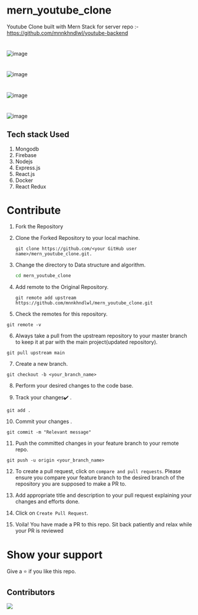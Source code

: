 # mern_youtube_clone
Youtube Clone built with Mern Stack
for server repo :- https://github.com/mnnkhndlwl/youtube-backend
#
![image](https://user-images.githubusercontent.com/75252077/215504244-3c88e023-4749-4366-99f5-b50575440c94.png)
#

![image](https://user-images.githubusercontent.com/75252077/215592578-6ba38684-3016-45c9-9c5f-05e620f91227.png)

#

![image](https://user-images.githubusercontent.com/75252077/215592676-c3456e26-73e0-4b17-9236-ae1199ddc4c1.png)

#

![image](https://user-images.githubusercontent.com/75252077/215592772-3840835c-d298-41b8-9f12-a23c0d633f47.png)


## Tech stack Used

1. Mongodb
2. Firebase
3. Nodejs
4. Express.js
5. React.js
6. Docker
7. React Redux

# Contribute

1. Fork the Repository

2. Clone the Forked Repository to your local machine.
	```
	git clone https://github.com/<your GitHub user name>/mern_youtube_clone.git.
	```

3. Change the directory to Data structure and algorithm.
	```bash
	cd mern_youtube_clone
	```

4. Add remote to the Original Repository.
	```
	git remote add upstream https://github.com/mnnkhndlwl/mern_youtube_clone.git
	```

5. Check the remotes for this repository.
```
git remote -v
```

6. Always take a pull from the upstream repository to your master branch to keep it at par with the main project(updated repository).

```
git pull upstream main
```

7. Create a new branch.

```
git checkout -b <your_branch_name>
```

8. Perform your desired changes to the code base.


9. Track your changes:heavy_check_mark: .

```
git add . 
```

10. Commit your changes .

```
git commit -m "Relevant message"
```

11. Push the committed changes in your feature branch to your remote repo.
```
git push -u origin <your_branch_name>
```

12. To create a pull request, click on `compare and pull requests`. Please ensure you compare your feature branch to the desired branch of the repository you are supposed to make a PR to.


13. Add appropriate title and description to your pull request explaining your changes and efforts done.


14. Click on `Create Pull Request`.


15. Voila! You have made a PR to this repo. Sit back patiently and relax while your PR is reviewed


# Show your support

Give a ⭐ if you like this repo.

## Contributors
<a href="https://github.com/mnnkhndlwl/mern_youtube_clone/graphs/contributors">
  <img src="https://contrib.rocks/image?repo=mnnkhndlwl/mern_youtube_clone" />
</a>


